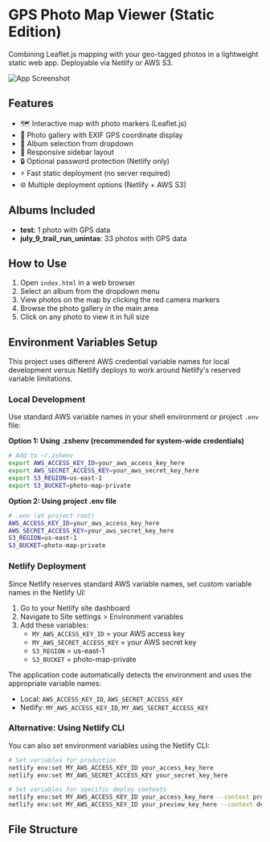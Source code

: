 # GPS Photo Map Viewer (Static Edition)

Combining Leaflet.js mapping with your geo-tagged photos in a lightweight static web app. Deployable via Netlify or AWS S3.

![App Screenshot](https://example.com/path/to/screenshot.jpg)
## Features

- 🗺️ Interactive map with photo markers (Leaflet.js)
- 📸 Photo gallery with EXIF GPS coordinate display
- 📁 Album selection from dropdown
- 📱 Responsive sidebar layout
- 🔒 Optional password protection (Netlify only)
- ⚡ Fast static deployment (no server required)
- 🌐 Multiple deployment options (Netlify + AWS S3)
## Albums Included

- **test**: 1 photo with GPS data
- **july_9_trail_run_unintas**: 33 photos with GPS data

## How to Use

1. Open `index.html` in a web browser
2. Select an album from the dropdown menu
3. View photos on the map by clicking the red camera markers
4. Browse the photo gallery in the main area
5. Click on any photo to view it in full size

## Environment Variables Setup

This project uses different AWS credential variable names for local development versus Netlify deploys to work around Netlify's reserved variable limitations.

### Local Development

Use standard AWS variable names in your shell environment or project `.env` file:

**Option 1: Using .zshenv (recommended for system-wide credentials)**
```bash
# Add to ~/.zshenv
export AWS_ACCESS_KEY_ID=your_aws_access_key_here
export AWS_SECRET_ACCESS_KEY=your_aws_secret_key_here
export S3_REGION=us-east-1
export S3_BUCKET=photo-map-private
```

**Option 2: Using project .env file**
```bash
# .env (at project root)
AWS_ACCESS_KEY_ID=your_aws_access_key_here
AWS_SECRET_ACCESS_KEY=your_aws_secret_key_here
S3_REGION=us-east-1
S3_BUCKET=photo-map-private
```

### Netlify Deployment

Since Netlify reserves standard AWS variable names, set custom variable names in the Netlify UI:

1. Go to your Netlify site dashboard
2. Navigate to Site settings > Environment variables
3. Add these variables:
   - `MY_AWS_ACCESS_KEY_ID` = your AWS access key
   - `MY_AWS_SECRET_ACCESS_KEY` = your AWS secret key
   - `S3_REGION` = us-east-1
   - `S3_BUCKET` = photo-map-private

The application code automatically detects the environment and uses the appropriate variable names:
- Local: `AWS_ACCESS_KEY_ID`, `AWS_SECRET_ACCESS_KEY`
- Netlify: `MY_AWS_ACCESS_KEY_ID`, `MY_AWS_SECRET_ACCESS_KEY`

### Alternative: Using Netlify CLI

You can also set environment variables using the Netlify CLI:

```bash
# Set variables for production
netlify env:set MY_AWS_ACCESS_KEY_ID your_access_key_here
netlify env:set MY_AWS_SECRET_ACCESS_KEY your_secret_key_here

# Set variables for specific deploy contexts
netlify env:set MY_AWS_ACCESS_KEY_ID your_access_key_here --context production
netlify env:set MY_AWS_ACCESS_KEY_ID your_preview_key_here --context deploy-preview
```

## File Structure
